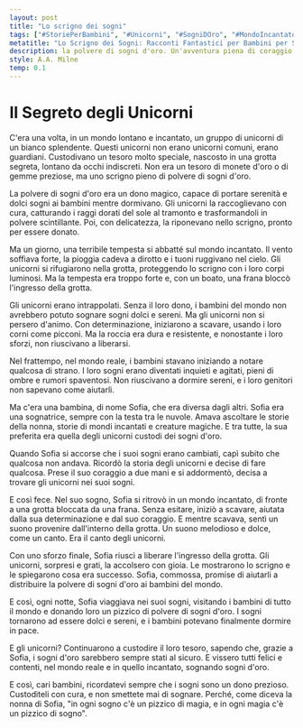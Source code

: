 ```yaml
---
layout: post
title: "Lo scrigno dei sogni"
tags: ["#StoriePerBambini", "#Unicorni", "#SogniDOro", "#MondoIncantato"]
metatitle: "Lo Scrigno dei Sogni: Racconti Fantastici per Bambini per Stimolare la Crescita Personale"
description: la polvere di sogni d'oro. Un'avventura piena di coraggio e determinazione che insegna l'importanza dei sogni. Perfetta per addormentare i tuoi bambini con dolci sogni.
style: A.A. Milne
temp: 0.1
---
```

# Il Segreto degli Unicorni

C'era una volta, in un mondo lontano e incantato, un gruppo di unicorni di un bianco splendente. Questi unicorni non erano unicorni comuni, erano guardiani. Custodivano un tesoro molto speciale, nascosto in una grotta segreta, lontano da occhi indiscreti. Non era un tesoro di monete d'oro o di gemme preziose, ma uno scrigno pieno di polvere di sogni d'oro.

La polvere di sogni d'oro era un dono magico, capace di portare serenità e dolci sogni ai bambini mentre dormivano. Gli unicorni la raccoglievano con cura, catturando i raggi dorati del sole al tramonto e trasformandoli in polvere scintillante. Poi, con delicatezza, la riponevano nello scrigno, pronto per essere donato.

Ma un giorno, una terribile tempesta si abbatté sul mondo incantato. Il vento soffiava forte, la pioggia cadeva a dirotto e i tuoni ruggivano nel cielo. Gli unicorni si rifugiarono nella grotta, proteggendo lo scrigno con i loro corpi luminosi. Ma la tempesta era troppo forte e, con un boato, una frana bloccò l'ingresso della grotta.

Gli unicorni erano intrappolati. Senza il loro dono, i bambini del mondo non avrebbero potuto sognare sogni dolci e sereni. Ma gli unicorni non si persero d'animo. Con determinazione, iniziarono a scavare, usando i loro corni come picconi. Ma la roccia era dura e resistente, e nonostante i loro sforzi, non riuscivano a liberarsi.

Nel frattempo, nel mondo reale, i bambini stavano iniziando a notare qualcosa di strano. I loro sogni erano diventati inquieti e agitati, pieni di ombre e rumori spaventosi. Non riuscivano a dormire sereni, e i loro genitori non sapevano come aiutarli.

Ma c'era una bambina, di nome Sofia, che era diversa dagli altri. Sofia era una sognatrice, sempre con la testa tra le nuvole. Amava ascoltare le storie della nonna, storie di mondi incantati e creature magiche. E tra tutte, la sua preferita era quella degli unicorni custodi dei sogni d'oro.

Quando Sofia si accorse che i suoi sogni erano cambiati, capì subito che qualcosa non andava. Ricordò la storia degli unicorni e decise di fare qualcosa. Prese il suo coraggio a due mani e si addormentò, decisa a trovare gli unicorni nei suoi sogni.

E così fece. Nel suo sogno, Sofia si ritrovò in un mondo incantato, di fronte a una grotta bloccata da una frana. Senza esitare, iniziò a scavare, aiutata dalla sua determinazione e dal suo coraggio. E mentre scavava, sentì un suono provenire dall'interno della grotta. Un suono melodioso e dolce, come un canto. Era il canto degli unicorni.

Con uno sforzo finale, Sofia riuscì a liberare l'ingresso della grotta. Gli unicorni, sorpresi e grati, la accolsero con gioia. Le mostrarono lo scrigno e le spiegarono cosa era successo. Sofia, commossa, promise di aiutarli a distribuire la polvere di sogni d'oro ai bambini del mondo.

E così, ogni notte, Sofia viaggiava nei suoi sogni, visitando i bambini di tutto il mondo e donando loro un pizzico di polvere di sogni d'oro. I sogni tornarono ad essere dolci e sereni, e i bambini potevano finalmente dormire in pace.

E gli unicorni? Continuarono a custodire il loro tesoro, sapendo che, grazie a Sofia, i sogni d'oro sarebbero sempre stati al sicuro. E vissero tutti felici e contenti, nel mondo reale e in quello incantato, sognando sogni d'oro.

E così, cari bambini, ricordatevi sempre che i sogni sono un dono prezioso. Custoditeli con cura, e non smettete mai di sognare. Perché, come diceva la nonna di Sofia, "in ogni sogno c'è un pizzico di magia, e in ogni magia c'è un pizzico di sogno".

        